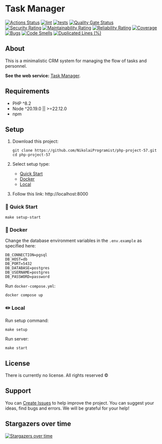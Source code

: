 # Task Manager

[![Actions Status](https://github.com/NikolaiProgramist/php-project-57/actions/workflows/hexlet-check.yml/badge.svg)](https://github.com/NikolaiProgramist/php-project-57/actions) [![lint](https://github.com/NikolaiProgramist/php-project-57/actions/workflows/lint.yml/badge.svg)](https://github.com/NikolaiProgramist/php-project-57/actions/workflows/lint.yml) [![tests](https://github.com/NikolaiProgramist/php-project-57/actions/workflows/tests.yml/badge.svg)](https://github.com/NikolaiProgramist/php-project-57/actions/workflows/tests.yml) [![Quality Gate Status](https://sonarcloud.io/api/project_badges/measure?project=NikolaiProgramist_php-project-57&metric=alert_status)](https://sonarcloud.io/summary/new_code?id=NikolaiProgramist_php-project-57)<br>
[![Security Rating](https://sonarcloud.io/api/project_badges/measure?project=NikolaiProgramist_php-project-57&metric=security_rating)](https://sonarcloud.io/summary/new_code?id=NikolaiProgramist_php-project-57) [![Maintainability Rating](https://sonarcloud.io/api/project_badges/measure?project=NikolaiProgramist_php-project-57&metric=sqale_rating)](https://sonarcloud.io/summary/new_code?id=NikolaiProgramist_php-project-57) [![Reliability Rating](https://sonarcloud.io/api/project_badges/measure?project=NikolaiProgramist_php-project-57&metric=reliability_rating)](https://sonarcloud.io/summary/new_code?id=NikolaiProgramist_php-project-57) [![Coverage](https://sonarcloud.io/api/project_badges/measure?project=NikolaiProgramist_php-project-57&metric=coverage)](https://sonarcloud.io/summary/new_code?id=NikolaiProgramist_php-project-57)<br>
[![Bugs](https://sonarcloud.io/api/project_badges/measure?project=NikolaiProgramist_php-project-57&metric=bugs)](https://sonarcloud.io/summary/new_code?id=NikolaiProgramist_php-project-57) [![Code Smells](https://sonarcloud.io/api/project_badges/measure?project=NikolaiProgramist_php-project-57&metric=code_smells)](https://sonarcloud.io/summary/new_code?id=NikolaiProgramist_php-project-57) [![Duplicated Lines (%)](https://sonarcloud.io/api/project_badges/measure?project=NikolaiProgramist_php-project-57&metric=duplicated_lines_density)](https://sonarcloud.io/summary/new_code?id=NikolaiProgramist_php-project-57)

## About

This is a minimalistic CRM system for managing the flow of tasks and personnel.

**See the web service:** [Task Manager](https://php-project-57-xp8o.onrender.com).

## Requirements

* PHP ^8.2
* Node ^20.19.0 || >=22.12.0
* npm

## Setup

1. Download this project:

    ```shell
    git clone https://github.com/NikolaiProgramist/php-project-57.git
    cd php-project-57
    ```

2. Select setup type:

   * [Quick Start](#-quick-start)
   * [Docker](#-docker)
   * [Local](#-local)

3. Follow this link: http://localhost:8000

### 🚀 Quick Start

```shell
make setup-start
```

### 🐋 Docker 

Change the database environment variables in the `.env.example` as specified here:

```text
DB_CONNECTION=pgsql
DB_HOST=db
DB_PORT=5432
DB_DATABASE=postgres
DB_USERNAME=postgres
DB_PASSWORD=password
```

Run `docker-compose.yml`:

```shell
docker compose up
```

### ✏️ Local

Run setup command:

```shell
make setup
```

Run server:

```shell
make start
```

## License

There is currently no license. All rights reserved ©

## Support

You can [Create Issues](https://github.com/NikolaiProgramist/php-project-57/issues) to help improve the project. You can suggest your ideas, find bugs and errors. We will be grateful for your help!

## Stargazers over time

[![Stargazers over time](https://starchart.cc/NikolaiProgramist/php-project-57.svg?variant=adaptive)](https://starchart.cc/NikolaiProgramist/php-project-57)
